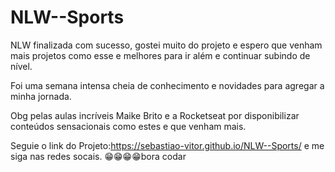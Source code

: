 # NLW--Sports

NLW finalizada com sucesso, gostei muito do projeto e espero que venham mais projetos como esse e melhores para ir além e continuar subindo de nível.

Foi uma semana intensa cheia de conhecimento e novidades para agregar a minha jornada.

Obg pelas aulas incríveis Maike Brito e a Rocketseat por disponibilizar conteúdos sensacionais como estes e que venham mais.


Seguie o link do Projeto:https://sebastiao-vitor.github.io/NLW--Sports/
e me siga nas redes socais. 😁😁😁😁bora codar
